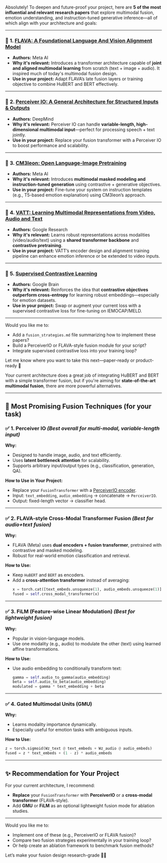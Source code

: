 Absolutely! To deepen and future-proof your project, here are **5 of the most influential and relevant research papers** that explore multimodal fusion, emotion understanding, and instruction-tuned generative inference—all of which align with your architecture and goals:

---

### 📌 **1. [FLAVA: A Foundational Language And Vision Alignment Model](https://arxiv.org/abs/2112.04482)**  
- **Authors:** Meta AI  
- **Why it's relevant:** Introduces a transformer architecture capable of **joint and aligned multimodal learning** from scratch (text + image + audio). It inspired much of today's multimodal fusion design.
- **Use in your project:** Adapt FLAVA’s late fusion layers or training objective to combine HuBERT and BERT effectively.

---

### 📌 **2. [Perceiver IO: A General Architecture for Structured Inputs & Outputs](https://arxiv.org/abs/2107.14795)**  
- **Authors:** DeepMind  
- **Why it's relevant:** Perceiver IO can handle **variable-length, high-dimensional multimodal input**—perfect for processing speech + text jointly.
- **Use in your project:** Replace your fusion transformer with a Perceiver IO to boost performance and scalability.

---

### 📌 **3. [CM3leon: Open Language-Image Pretraining](https://arxiv.org/abs/2301.07617)**  
- **Authors:** Meta AI  
- **Why it's relevant:** Introduces **multimodal masked modeling and instruction-tuned generation** using contrastive + generative objectives.
- **Use in your project:** Fine-tune your system on instruction templates (e.g., T5-based emotion explanation) using CM3leon’s approach.

---

### 📌 **4. [VATT: Learning Multimodal Representations from Video, Audio and Text](https://arxiv.org/abs/2104.11178)**  
- **Authors:** Google Research  
- **Why it's relevant:** Learns robust representations across modalities (video/audio/text) using a **shared transformer backbone** and **contrastive pretraining**.
- **Use in your project:** VATT’s encoder design and alignment training pipeline can enhance emotion inference or be extended to video inputs.

---

### 📌 **5. [Supervised Contrastive Learning](https://arxiv.org/abs/2004.11362)**  
- **Authors:** Google Brain  
- **Why it's relevant:** Reinforces the idea that **contrastive objectives outperform cross-entropy** for learning robust embeddings—especially for emotion datasets.
- **Use in your project:** Swap or augment your current loss with a supervised contrastive loss for fine-tuning on IEMOCAP/MELD.

---

Would you like me to:
- Add a `fusion_strategies.md` file summarizing how to implement these papers?
- Build a PerceiverIO or FLAVA-style fusion module for your script?
- Integrate supervised contrastive loss into your training loop?

Let me know where you want to take this next—paper-ready or product-ready 🚀

Your current architecture does a great job of integrating HuBERT and BERT with a simple transformer fusion, but if you're aiming for **state-of-the-art multimodal fusion**, there are more powerful alternatives.

---

## 🔬 Most Promising Fusion Techniques (for your task)

### ✅ **1. Perceiver IO** *(Best overall for multi-modal, variable-length input)*  
**Why:**  
- Designed to handle image, audio, and text efficiently.
- Uses **latent bottleneck attention** for scalability.
- Supports arbitrary input/output types (e.g., classification, generation, QA).

**How to Use in Your Project:**
- Replace your `FusionTransformer` with a [PerceiverIO encoder](https://github.com/deepmind/deepmind-research/tree/master/perceiver).
- Input: `text_embedding`, `audio_embedding` → concatenate → `PerceiverIO`.
- Output: fixed-length vector → classifier head.

---

### ✅ **2. FLAVA-style Cross-Modal Transformer Fusion** *(Best for audio+text fusion)*  
**Why:**  
- FLAVA (Meta) uses **dual encoders + fusion transformer**, pretrained with contrastive and masked modeling.
- Robust for real-world emotion classification and retrieval.

**How to Use:**
- Keep `HuBERT` and `BERT` as encoders.
- Add a **cross-attention transformer** instead of averaging:
  ```python
  x = torch.cat([text_embeds.unsqueeze(1), audio_embeds.unsqueeze(1)], dim=1)
  fused = self.cross_modal_transformer(x)
  ```

---

### ✅ **3. FiLM (Feature-wise Linear Modulation)** *(Best for lightweight fusion)*  
**Why:**
- Popular in vision-language models.
- Use one modality (e.g., audio) to modulate the other (text) using learned affine transformations.

**How to Use:**
- Use audio embedding to conditionally transform text:
  ```python
  gamma = self.audio_to_gamma(audio_embedding)
  beta = self.audio_to_beta(audio_embedding)
  modulated = gamma * text_embedding + beta
  ```

---

### ✅ **4. Gated Multimodal Units (GMU)**  
**Why:**
- Learns modality importance dynamically.
- Especially useful for emotion tasks with ambiguous inputs.

**How to Use:**
```python
z = torch.sigmoid(Wz_text @ text_embeds + Wz_audio @ audio_embeds)
fused = z * text_embeds + (1 - z) * audio_embeds
```

---

## ✨ Recommendation for Your Project

For your current architecture, I recommend:
- **Replace** your `FusionTransformer` with **PerceiverIO** or a **cross-modal transformer** (FLAVA-style).
- Add **GMU** or **FiLM** as an optional lightweight fusion mode for ablation studies.

---

Would you like me to:
- Implement one of these (e.g., PerceiverIO or FLAVA fusion)?
- Compare two fusion strategies experimentally in your training loop?
- Or help create an ablation framework to benchmark fusion methods?

Let’s make your fusion design research-grade 🧠🔥